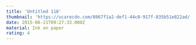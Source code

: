 ```yaml
---
title: 'Untitled 118'
thumbnail: 'https://ucarecdn.com/0867f1a2-def1-44c0-917f-835b51e822ad/'
date: 2015-06-21T09:27:33.000Z
material: Ink on paper
rating: 4
---
```

